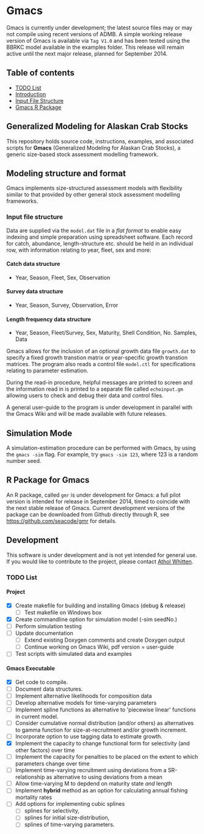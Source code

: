 # Gmacs

Gmacs is currently under development; the latest source files may or may not compile using recent versions of ADMB. A simple working release version of Gmacs is available via `Tag V1.0` and has been tested using the BBRKC model available in the examples folder. This release will remain active until the next major release, planned for September 2014.

## Table of contents
- [TODO List](#todo-list)
- [Introduction](#generalized-modeling-for-alaskan-crab-stocks)
- [Input File Structure](#input-file-structure)
- [Gmacs R Package](#r-package-for-gmacs)

## Generalized Modeling for Alaskan Crab Stocks
This repository holds source code, instructions, examples, and associated scripts for **Gmacs** (Generalized Modeling for Alaskan Crab Stocks), a generic size-based stock assessment modelling framework. 

## Modeling structure and format
Gmacs implements size-structured assessment models with flexibility similar to that provided by other general stock assessment modelling frameworks. 

### Input file structure
Data are supplied via the `model.dat` file in a *flat format* to enable easy indexing and simple preparation using spreadsheet software. Each record for catch, abundance, length-structure etc. should be held in an individual row, with information relating to year, fleet, sex and more:

####  Catch data structure
 
  * Year, Season, Fleet, Sex, Observation    

####  Survey data structure
 
  * Year, Season, Survey, Observation, Error

####  Length frequency data structure  

  * Year, Season, Fleet/Survey, Sex, Maturity, Shell Condition, No. Samples, Data

Gmacs allows for the inclusion of an optional growth data file `growth.dat` to specify a fixed growth transtion matrix or year-specific growth transtion matrices. The program also reads a control file `model.ctl` for specifications relating to parameter estimation. 

During the read-in procedure, helpful messages are printed to screen and the information read in is printed to a separate file called `echoinput.gm` allowing users to check and debug their data and control files. 

A general user-guide to the program is under development in parallel with the Gmacs Wiki and will be made available with future releases.

## Simulation Mode

A simulation-estimation procedure can be performed with Gmacs, by using the `gmacs -sim` flag. For example, try `gmacs -sim 123`, where 123 is a random number seed.

## R Package for Gmacs
An R package, called `gmr` is under development for Gmacs: a full pilot version is intended for release in September 2014, timed to coincide with the next stable release of Gmacs. Current development versions of the package can be downloaded from Github directly through R, see https://github.com/seacode/gmr for details.

## Development
This software is under development and is not yet intended for general use. If you would like to contribute to the project, please contact [Athol Whitten](mailto:whittena@uw.edu). 

<!-- TODO list created by Martell and Whitten -->
### TODO List ###

#### Project
- [x] Create makefile for building and installing Gmacs (debug & release)
	- [ ] Test makefile on Windows box
- [x] Create commandline option for simulation model (-sim seedNo.)
- [ ] Perform simulation testing
- [ ] Update documentation
	- [ ] Extend existing Doxygen comments and create Doxygen output
	- [ ] Continue working on Gmacs Wiki, pdf version = user-guide
- [ ] Test scripts with simulated data and examples

#### Gmacs Executable
- [x] Get code to compile.
- [ ] Document data structures.
- [ ] Implement alternative likelihoods for composition data
- [ ] Develop alternative models for time-varying parameters
- [ ] Implement spline functions as alternative to 'piecewise linear' functions in current model.
- [ ] Consider cumulative normal distribution (and/or others) as alternatives to gamma function for size-at-recruitment and/or growth increment.
- [ ] Incorporate option to use tagging data to estimate growth.
- [x] Implement the capacity to change functional form for selectivity (and other factors) over time
- [ ] Implement the capacity for penalties to be placed on the extent to which parameters change over time
- [ ] Implement time-varying recruitment using deviations from a SR-relationship as alternative to using deviations from a mean
- [ ] Allow time-varying M to depdend on maturity state *and* length
- [ ] Implement **hybrid** method as an option for calculating annual fishing mortality rates
- [ ] Add options for implementing cubic splines
	- [ ] splines for selectivity,
	- [ ] splines for initial size-distribution,
	- [ ] splines of time-varying parameters.